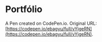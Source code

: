 # Portfólio

A Pen created on CodePen.io. Original URL: [https://codepen.io/ebagyu/full/vYjgeRN](https://codepen.io/ebagyu/full/vYjgeRN).

